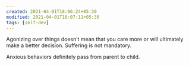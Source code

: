 ```yaml
---
created: 2021-04-01T18:06:24+05:30
modified: 2021-04-01T18:07:11+05:30
tags: [self-dev]
---
```


 Agonizing over things doesn’t mean that you care more or will ultimately make a better decision. Suffering is not mandatory. 

Anxious behaviors definitely pass from parent to child. 
